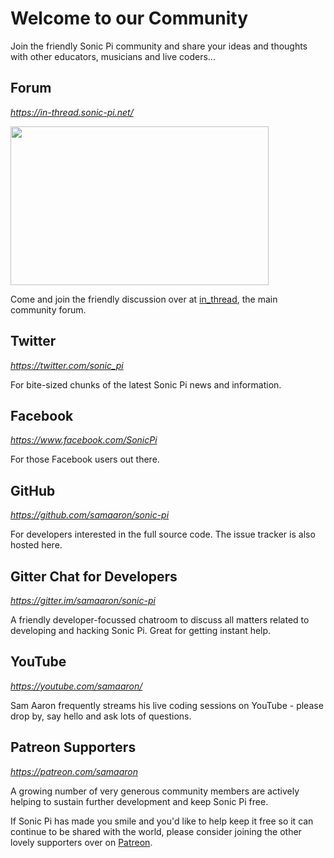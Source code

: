 # Welcome to our Community

Join the friendly Sonic Pi community and share your ideas and thoughts
with other educators, musicians and live coders...


## Forum
*<https://in-thread.sonic-pi.net/>*

<a href="https://in-thread.sonic-pi.net">
  <img src="../images/in_thread_screen.png" height="254" width="413"/>
</a>

Come and join the friendly discussion over at
[in_thread](https://in-thread.sonic-pi.net), the main community forum.


## Twitter
*<https://twitter.com/sonic_pi>*

For bite-sized chunks of the latest Sonic Pi news and information.


## Facebook
*<https://www.facebook.com/SonicPi>*

For those Facebook users out there.


## GitHub
*<https://github.com/samaaron/sonic-pi>*

For developers interested in the full source code. The issue tracker is
also hosted here.


## Gitter Chat for Developers
*<https://gitter.im/samaaron/sonic-pi>*

A friendly developer-focussed chatroom to discuss all matters related to
developing and hacking Sonic Pi. Great for getting instant help.


## YouTube
*<https://youtube.com/samaaron/>*

Sam Aaron frequently streams his live coding sessions on YouTube -
please drop by, say hello and ask lots of questions.


## Patreon Supporters
*<https://patreon.com/samaaron>*

A growing number of very generous community members are actively helping
to sustain further development and keep Sonic Pi free.

If Sonic Pi has made you smile and you'd like to help keep it free so it
can continue to be shared with the world, please consider joining the
other lovely supporters over on [Patreon](https://patreon.com/samaaron).
